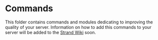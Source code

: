 # Commands
This folder contains commands and modules dedicating to improving the quality of your server. Information on how to add this commands to your server will be added to the [Strand Wiki](https://github.com/Strand-Custom-Commands/Strand/wiki) soon.
